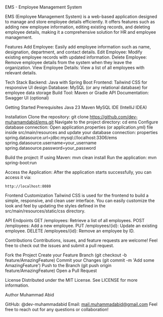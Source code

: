 EMS - Employee Management System


EMS (Employee Management System) is a web-based application designed to manage and store employee details efficiently. It offers features such as adding new employee information, editing existing records, and deleting employee details, making it a comprehensive solution for HR and employee management.

Features
    Add Employee: Easily add employee information such as name, designation, department, and contact details.
    Edit Employee: Modify existing employee records with updated information.
    Delete Employee: Remove employee details from the system when they leave the organization.
    View Employee Details: View a list of all employees with relevant details.

Tech Stack
    Backend: Java with Spring Boot
    Frontend: Tailwind CSS for responsive UI design
    Database: MySQL (or any relational database) for employee data storage
    Build Tool: Maven or Gradle
    API Documentation: Swagger UI (optional)

Getting Started
    Prerequisites
    Java 23
    Maven
    MySQL
    IDE (IntelliJ IDEA)

Installation
    Clone the repository: git clone https://github.com/dev-muhamamdabid/ems.git
    Navigate to the project directory: cd ems
    Configure database connection: Open application.properties (or application.yml) file inside src/main/resources and update your database connection:
    properties
        spring.datasource.url=jdbc:mysql://localhost:3306/ems
        spring.datasource.username=your_username
        spring.datasource.password=your_password

Build the project:
    If using Maven: mvn clean install
    Run the application: mvn spring-boot:run

Access the Application: After the application starts successfully, you can access it via:

    http://localhost:8080
    
Frontend Customization
Tailwind CSS is used for the frontend to build a simple, responsive, and clean user interface. You can easily customize the look and feel by updating the styles defined in the src/main/resources/static/css directory.

API Endpoints
GET /employees: Retrieve a list of all employees.
POST /employees: Add a new employee.
PUT /employees/{id}: Update an existing employee.
DELETE /employees/{id}: Remove an employee by ID.

Contributions
Contributions, issues, and feature requests are welcome! Feel free to check out the issues and submit a pull request.

Fork the Project
Create your Feature Branch (git checkout -b feature/AmazingFeature)
Commit your Changes (git commit -m 'Add some AmazingFeature')
Push to the Branch (git push origin feature/AmazingFeature)
Open a Pull Request

License
Distributed under the MIT License. See LICENSE for more information.

Author
Muhammad Abid

GitHub: @dev-muhammadabid
Email: mail.muhammadabid@gmail.com
Feel free to reach out for any questions or collaboration!